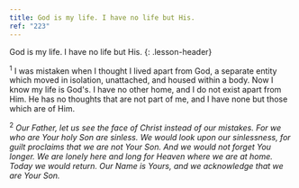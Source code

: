 ```yaml
---
title: God is my life. I have no life but His.
ref: "223"
---
```


God is my life. I have no life but His.
{: .lesson-header}

<sup>1</sup> I was mistaken when I thought I lived apart from God, a
separate entity which moved in isolation, unattached, and housed within
a body. Now I know my life is God's. I have no other home, and I do not
exist apart from Him. He has no thoughts that are not part of me, and I
have none but those which are of Him.

<sup>2</sup> *Our Father, let us see the face of Christ instead of our
mistakes. For we who are Your holy Son are sinless. We would look upon
our sinlessness, for guilt proclaims that we are not Your Son. And we
would not forget You longer. We are lonely here and long for Heaven
where we are at home. Today we would return. Our Name is Yours, and we
acknowledge that we are Your Son.*

